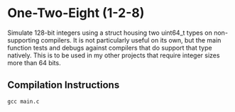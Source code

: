 # One-Two-Eight (1-2-8)
Simulate 128-bit integers using a struct housing two uint64_t types on non-supporting compilers. It is not particularly useful on its own, but the main function tests and debugs against compilers that do support that type natively. This is to be used in my other projects that require integer sizes more than 64 bits.

## Compilation Instructions
```
gcc main.c
```
